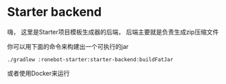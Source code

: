 # Starter backend

嗨， 这里是Starter项目模板生成器的后端， 后端主要就是负责生成zip压缩文件

你可以用下面的命令来构建出一个可执行的jar

`./gradlew :ronebot-starter:starter-backend:buildFatJar`

或者使用Docker来运行